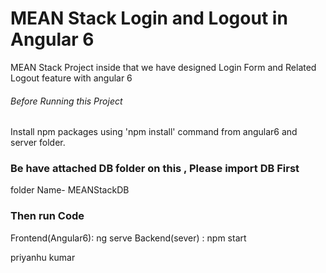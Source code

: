 # MEAN Stack Login and Logout in Angular 6
MEAN Stack Project inside that we have designed Login Form and Related Logout feature with angular 6

###### Before Running this Project
Install npm packages using 'npm install' command from angular6 and server folder. 


### Be have attached DB folder on this , Please import DB First 
folder Name- MEANStackDB

### Then run Code
Frontend(Angular6): ng serve
Backend(sever) : npm start


priyanhu kumar
 
 
